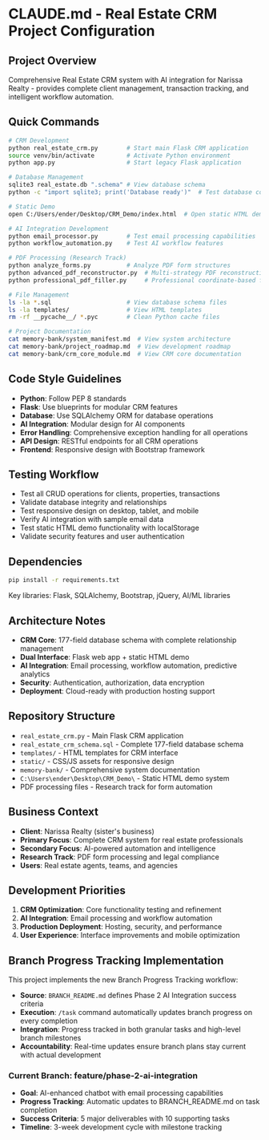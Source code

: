 # CLAUDE.md - Real Estate CRM Project Configuration

## Project Overview
Comprehensive Real Estate CRM system with AI integration for Narissa Realty - provides complete client management, transaction tracking, and intelligent workflow automation.

## Quick Commands
```bash
# CRM Development
python real_estate_crm.py        # Start main Flask CRM application
source venv/bin/activate         # Activate Python environment
python app.py                    # Start legacy Flask application

# Database Management
sqlite3 real_estate.db ".schema" # View database schema
python -c "import sqlite3; print('Database ready')"  # Test database connection

# Static Demo
open C:/Users/ender/Desktop/CRM_Demo/index.html  # Open static HTML demo (Windows)

# AI Integration Development
python email_processor.py        # Test email processing capabilities
python workflow_automation.py    # Test AI workflow features

# PDF Processing (Research Track)
python analyze_forms.py          # Analyze PDF form structures
python advanced_pdf_reconstructor.py  # Multi-strategy PDF reconstruction
python professional_pdf_filler.py     # Professional coordinate-based filling

# File Management
ls -la *.sql                     # View database schema files
ls -la templates/                # View HTML templates
rm -rf __pycache__/ *.pyc        # Clean Python cache files

# Project Documentation
cat memory-bank/system_manifest.md  # View system architecture
cat memory-bank/project_roadmap.md  # View development roadmap
cat memory-bank/crm_core_module.md  # View CRM core documentation
```

## Code Style Guidelines
- **Python**: Follow PEP 8 standards
- **Flask**: Use blueprints for modular CRM features
- **Database**: Use SQLAlchemy ORM for database operations
- **AI Integration**: Modular design for AI components
- **Error Handling**: Comprehensive exception handling for all operations
- **API Design**: RESTful endpoints for all CRM operations
- **Frontend**: Responsive design with Bootstrap framework

## Testing Workflow
- Test all CRUD operations for clients, properties, transactions
- Validate database integrity and relationships
- Test responsive design on desktop, tablet, and mobile
- Verify AI integration with sample email data
- Test static HTML demo functionality with localStorage
- Validate security features and user authentication

## Dependencies
```bash
pip install -r requirements.txt
```
Key libraries: Flask, SQLAlchemy, Bootstrap, jQuery, AI/ML libraries

## Architecture Notes
- **CRM Core**: 177-field database schema with complete relationship management
- **Dual Interface**: Flask web app + static HTML demo
- **AI Integration**: Email processing, workflow automation, predictive analytics
- **Security**: Authentication, authorization, data encryption
- **Deployment**: Cloud-ready with production hosting support

## Repository Structure
- `real_estate_crm.py` - Main Flask CRM application
- `real_estate_crm_schema.sql` - Complete 177-field database schema
- `templates/` - HTML templates for CRM interface
- `static/` - CSS/JS assets for responsive design
- `memory-bank/` - Comprehensive system documentation
- `C:\Users\ender\Desktop\CRM_Demo\` - Static HTML demo system
- PDF processing files - Research track for form automation

## Business Context
- **Client**: Narissa Realty (sister's business)
- **Primary Focus**: Complete CRM system for real estate professionals
- **Secondary Focus**: AI-powered automation and intelligence
- **Research Track**: PDF form processing and legal compliance
- **Users**: Real estate agents, teams, and agencies

## Development Priorities
1. **CRM Optimization**: Core functionality testing and refinement
2. **AI Integration**: Email processing and workflow automation
3. **Production Deployment**: Hosting, security, and performance
4. **User Experience**: Interface improvements and mobile optimization

## Branch Progress Tracking Implementation
This project implements the new Branch Progress Tracking workflow:
- **Source**: `BRANCH_README.md` defines Phase 2 AI Integration success criteria
- **Execution**: `/task` command automatically updates branch progress on every completion
- **Integration**: Progress tracked in both granular tasks and high-level branch milestones
- **Accountability**: Real-time updates ensure branch plans stay current with actual development

### Current Branch: feature/phase-2-ai-integration
- **Goal**: AI-enhanced chatbot with email processing capabilities
- **Progress Tracking**: Automatic updates to BRANCH_README.md on task completion
- **Success Criteria**: 5 major deliverables with 10 supporting tasks
- **Timeline**: 3-week development cycle with milestone tracking